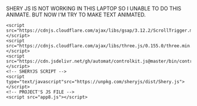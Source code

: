 SHERY JS IS NOT WORKING IN THIS LAPTOP SO I UNABLE TO DO THIS ANIMATE. BUT NOW I'M TRY TO MAKE TEXT ANIMATED.

<script src="https://cdnjs.cloudflare.com/ajax/libs/gsap/3.12.2/gsap.min.js"></script>
    <script src="https://cdnjs.cloudflare.com/ajax/libs/gsap/3.12.2/ScrollTrigger.min.js"></script>
    <script src="https://cdnjs.cloudflare.com/ajax/libs/three.js/0.155.0/three.min.js"></script>
    <script src="https://cdn.jsdelivr.net/gh/automat/controlkit.js@master/bin/controlKit.min.js"></script>
    <!-- SHERYJS SCRIPT -->
    <script  type="text/javascript"src="https://unpkg.com/sheryjs/dist/Shery.js"></script>
    <!-- PROJECT'S JS FILE -->
    <script src="app8.js"></script>